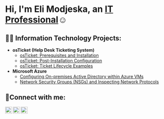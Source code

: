 <h1>Hi, I'm Eli Modjeska, an <a href="https://linkedin.com/in/Josh">IT Professional</a>☺</h1>

<h2>👨‍💻 Information Technology Projects:</h2>

- <b>osTicket (Help Desk Ticketing System)</b>
  - [osTicket: Prerequisites and Installation](https://github.com/emodjeska/osticket-prereqs)
  - [osTicket: Post-Installation Configuration](https://github.com/emodjeska/post-install-config)
  - [osTicket: Ticket Lifecycle Examples](https://github.com/emodjeska/ticket-lifecycle)
- <b>Microsoft Azure</b>
  - [Configuring On-premises Active Directory within Azure VMs](https://github.com/emodjeska/configure-ad)
  - [Network Security Groups (NSGs) and Inspecting Network Protocols](https://github.com/emodjeska/azure-network-protocols)

<h2>🤳Connect with me:</h2>

[<img align="left" alt="Josh | Twitter" width="22px" src="https://cdn.jsdelivr.net/npm/simple-icons@v3/icons/twitter.svg" />][twitter]
[<img align="left" alt="Josh | LinkedIn" width="22px" src="https://cdn.jsdelivr.net/npm/simple-icons@v3/icons/linkedin.svg" />][linkedin]
[<img align="left" alt="Josh | Instagram" width="22px" src="https://cdn.jsdelivr.net/npm/simple-icons@v3/icons/instagram.svg" />][instagram]

[twitter]: https://twitter.com/Josh
[instagram]: https://www.instagram.com/Josh
[linkedin]: https://linkedin.com/in/Josh
